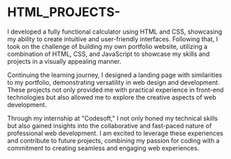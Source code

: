 # HTML_PROJECTS-

I developed a fully functional calculator using HTML and CSS, showcasing my ability to create intuitive and user-friendly interfaces. Following that, I took on the challenge of building my own portfolio website, utilizing a combination of HTML, CSS, and JavaScript to showcase my skills and projects in a visually appealing manner.

Continuing the learning journey, I designed a landing page with similarities to my portfolio, demonstrating versatility in web design and development. These projects not only provided me with practical experience in front-end technologies but also allowed me to explore the creative aspects of web development.

Through my internship at "Codesoft," I not only honed my technical skills but also gained insights into the collaborative and fast-paced nature of professional web development. I am excited to leverage these experiences and contribute to future projects, combining my passion for coding with a commitment to creating seamless and engaging web experiences.
